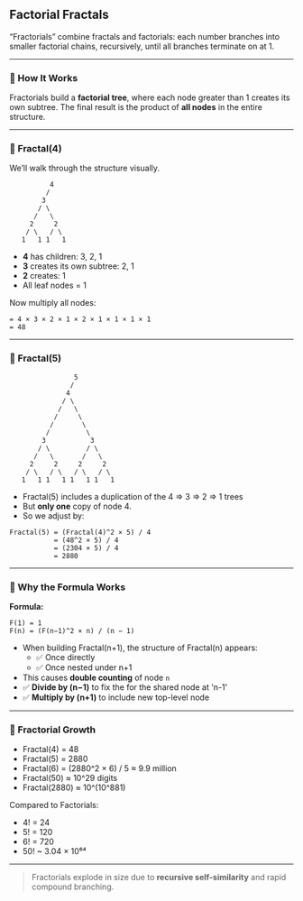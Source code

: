 ## **Factorial Fractals**

“Fractorials” combine fractals and factorials: each number branches into smaller factorial chains, recursively, until all branches terminate on at 1. 

---

### 🧩 How It Works

Fractorials build a **factorial tree**, where each node greater than 1 creates its own subtree. The final result is the product of **all nodes** in the entire structure.

---

### 🔢 Fractal(4)

We’ll walk through the structure visually.

```
          4
         /
        3
       / \
      /   \
     2     2
    / \   / \
   1   1 1   1
```

- **4** has children: 3, 2, 1
- **3** creates its own subtree: 2, 1
- **2** creates: 1
- All leaf nodes = 1

Now multiply all nodes:
```
= 4 × 3 × 2 × 1 × 2 × 1 × 1 × 1 × 1
= 48
```

---

### 🔢 Fractal(5)

```       
                5
               /
              4
             / \
            /   \
           /     \
          /       \
         /         \
        3           3
       / \         / \
      /   \       /   \
     2     2     2     2
    / \   / \   / \   / \
   1   1 1   1 1   1 1   1
```

- Fractal(5) includes a duplication of the 4 => 3 => 2 => 1 trees 
- But **only one** copy of node 4.
- So we adjust by:

```
Fractal(5) = (Fractal(4)^2 × 5) / 4
           = (48^2 × 5) / 4
           = (2304 × 5) / 4
           = 2880
```

---

### 🧠 Why the Formula Works

**Formula:**
```
F(1) = 1  
F(n) = (F(n−1)^2 × n) / (n − 1)
```

- When building Fractal(n+1), the structure of Fractal(n) appears:
  - ✅ Once directly
  - ✅ Once nested under n+1
- This causes **double counting** of node `n`
- ✅ **Divide by (n−1)** to fix the for the shared node at 'n-1'
- ✅ **Multiply by (n+1)** to include new top-level node

---

### 🚀 Fractorial Growth

- Fractal(4) = 48  
- Fractal(5) = 2880  
- Fractal(6) = (2880^2 × 6) / 5 ≈ 9.9 million  
- Fractal(50) ≈ 10^29 digits  
- Fractal(2880) ≈ 10^(10^881)

Compared to Factorials:
- 4! = 24
- 5! = 120
- 6! = 720
- 50! ~ 3.04 × 10⁶⁴
---

> Fractorials explode in size due to **recursive self-similarity** and rapid compound branching.
